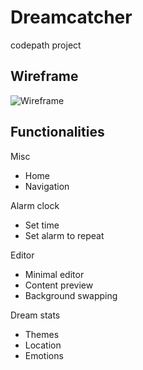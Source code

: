 # Dreamcatcher
codepath project

## Wireframe
![Wireframe](https://www.dropbox.com/s/c9ayherog2n2wh1/DreamCatcher%20Wireframe.png?dl=0)

## Functionalities
Misc
* Home
* Navigation

Alarm clock
* Set time
* Set alarm to repeat

Editor
* Minimal editor
* Content preview
* Background swapping

Dream stats
* Themes
* Location
* Emotions
